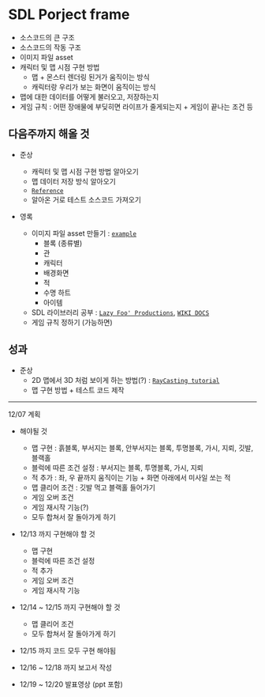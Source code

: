 
# SDL Porject frame

- 소스코드의 큰 구조
- 소스코드의 작동 구조
- 이미지 파일 asset
- 캐릭터 및 맵 시점 구현 방법
    - 맵 + 몬스터 렌더링 된거가 움직이는 방식
    - 캐릭터랑 우리가 보는 화면이 움직이는 방식
- 맵에 대한 데이터를 어떻게 불러오고, 저장하는지
- 게임 규칙 : 어떤 장애물에 부딪히면 라이프가 줄게되는지 + 게임이 끝나는 조건 등


## 다음주까지 해올 것
- 준상
    - 캐릭터 및 맵 시점 구현 방법 알아오기
    - 맵 데이터 저장 방식 알아오기
    - [`Reference`](https://www.parallelrealities.co.uk/tutorials/#ppp)
    - 알아온 거로 테스트 소스코드 가져오기

- 영록
    - 이미지 파일 asset 만들기 : [`example`](https://github.com/akemin-dayo/OpenSyobonAction/tree/master/res)
        - 블록 (종류별)
        - 관
        - 캐릭터
        - 배경화면
        - 적
        - 수명 하트
        - 아이템
    - SDL 라이브러리 공부 : [`Lazy Foo' Productions`](https://lazyfoo.net/tutorials/SDL/index.php), [`WIKI DOCS`](https://wikidocs.net/book/6636)
    - 게임 규칙 정하기 (가능하면)

## 성과
- 준상
    - 2D 맵에서 3D 처럼 보이게 하는 방법(?) : [`RayCasting tutorial`](https://github.com/365kim/raycasting_tutorial)
    - 맵 구현 방법 + 테스트 코드 제작

---
12/07 계획

- 해야될 것
    - 맵 구현   :   흙블록, 부서지는 블록, 안부서지는 블록, 투명블록, 가시, 지뢰, 깃발, 블랙홀
    - 블럭에 따른 조건 설정 :   부서지는 블록, 투명블록, 가시, 지뢰
    - 적 추가   :   좌, 우 끝까지 움직이는 기능 + 화면 아래에서 미사일 쏘는 적
    - 맵 클리어 조건 : 깃발 먹고 블랙홀 들어가기
    - 게임 오버 조건
    - 게임 재시작 기능(?)
    - 모두 합쳐서 잘 돌아가게 하기

- 12/13 까지 구현해야 할 것
    - 맵 구현
    -  블럭에 따른 조건 설정
    - 적 추가
    - 게임 오버 조건
    - 게임 재시작 기능
- 12/14 ~ 12/15 까지 구현해야 할 것
    - 맵 클리어 조건
    - 모두 합쳐서 잘 돌아가게 하기
- 12/15 까지 코드 모두 구현 해야됨
- 12/16 ~ 12/18 까지 보고서 작성
- 12/19 ~ 12/20 발표영상 (ppt 포함)

